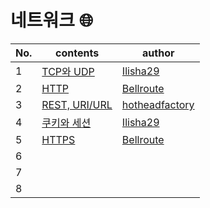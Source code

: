# 네트워크 🌐

| No.  | contents                                                     | author                                              |
| ---- | ------------------------------------------------------------ | --------------------------------------------------- |
| 1    | [TCP와 UDP](https://github.com/sproutt/cs-world/blob/main/Network_%EB%84%A4%ED%8A%B8%EC%9B%8C%ED%81%AC/01_TCP_UDP.md) | [Ilisha29](https://github.com/Ilisha29)             |
| 2    | [HTTP](https://github.com/sproutt/cs-world/blob/main/Network_%EB%84%A4%ED%8A%B8%EC%9B%8C%ED%81%AC/02_HTTP.md) | [Bellroute](https://github.com/Bellroute)           |
| 3    | [REST, URI/URL](https://github.com/sproutt/cs-world/blob/main/Network_%EB%84%A4%ED%8A%B8%EC%9B%8C%ED%81%AC/03_REST_URI_URL.md) | [hotheadfactory](https://github.com/hotheadfactory) |
| 4    | [쿠키와 세션](https://github.com/sproutt/cs-world/blob/main/Network_%EB%84%A4%ED%8A%B8%EC%9B%8C%ED%81%AC/04_Cookie_Session_(HTTP%EC%9D%98_%EC%82%AC%EC%9A%A9%EC%9E%90%EC%9D%B8%EC%A6%9D).md) | [Ilisha29](https://github.com/Ilisha29)             |
| 5    | [HTTPS](https://github.com/sproutt/cs-world/blob/main/Network_%EB%84%A4%ED%8A%B8%EC%9B%8C%ED%81%AC/05_HTTPS.md) | [Bellroute](https://github.com/Bellroute)           |
| 6    |                                                              |                                                     |
| 7    |                                                              |                                                     |
| 8    |                                                              |                                                     |

